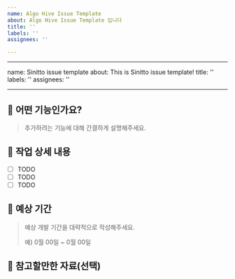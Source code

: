 ```yaml
---
name: Algo Hive Issue Template
about: Algo Hive Issue Template 입니다
title: ''
labels: ''
assignees: ''

---
```


---
name: Sinitto issue template
about: This is Sinitto issue template!
title: ''
labels: ''
assignees: ''

---

## 🧐 어떤 기능인가요?

> 추가하려는 기능에 대해 간결하게 설명해주세요.

## 🔧 작업 상세 내용

- [ ] TODO
- [ ] TODO
- [ ] TODO

## 📆 예상 기간

> 예상 개발 기간을 대략적으로 작성해주세요.
>
> 예) 0월 00일 ~ 0월 00일

## 📙 참고할만한 자료(선택)
